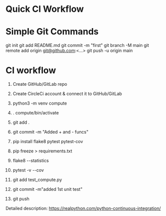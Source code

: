 # Quick CI Workflow

# Simple Git Commands

git init
git add README.md
git commit -m "first"
git branch -M main
git remote add origin git@github.com:<...>
git push -u origin main

# CI workflow

1. Create GitHub/GitLab repo

2. Create CircleCi account & connect it to GitHub/GitLab

3. python3 -m venv compute

4. . compute/bin/activate

5. git add .

6. git commit -m "Added + and - funcs"

7. pip install flake8 pytest pytest-cov

8. pip freeze > requirements.txt

9. flake8 --statistics

10. pytest -v --cov

11. git add test_compute.py

12. git commit -m"added 1st unit test"

13. git push

Detailed description:
<https://realpython.com/python-continuous-integration/>
